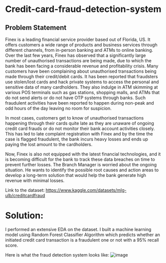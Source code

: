 # Credit-card-fraud-detection-system

## Problem Statement
Finex is a leading financial service provider based out of Florida, US. It offers customers a wide range of products and business services through different channels, from in-person banking and ATMs to online banking. Over the last few years, Finex has observed that a significantly large number of unauthorised transactions are being made, due to which the bank has been facing a considerable revenue and profitability crisis. Many customers have been complaining about unauthorised transactions being made through their credit/debit cards. It has been reported that fraudsters use stolen/lost cards and hack private systems to access the personal and sensitive data of many cardholders. They also indulge in ATM skimming at various POS terminals such as gas stations, shopping malls, and ATMs that do not send alerts or do not have OTP systems through banks. Such fraudulent activities have been reported to happen during non-peak and odd hours of the day leaving no room for suspicion.

In most cases, customers get to know of unauthorised transactions happening through their cards quite late as they are unaware of ongoing credit card frauds or do not monitor their bank account activities closely. This has led to late complaint registration with Finex and by the time the case is flagged fraudulent, the bank incurs heavy losses and ends up paying the lost amount to the cardholders.

Now, Finex is also not equipped with the latest financial technologies, and it is becoming difficult for the bank to track these data breaches on time to prevent further losses. The Branch Manager is worried about the ongoing situation. He wants to identify the possible root causes and action areas to develop a long-term solution that would help the bank generate high revenue with minimal losses.

Link to the dataset: https://www.kaggle.com/datasets/mlg-ulb/creditcardfraud

# Solution:
I performed an extensive EDA on the dataset. I built a machine learning model using Random Forest Classifier Algorithm which predicts whether an initiated credit card transaction is a fraudulent one or not with a 95% recall score.

Here is what the fraud detection system looks like:
![image](https://github.com/esvs2202/Credit-card-fraud-detection-system/assets/22242325/8eacfcd6-6e19-45e0-b91e-e940f38c2509)

